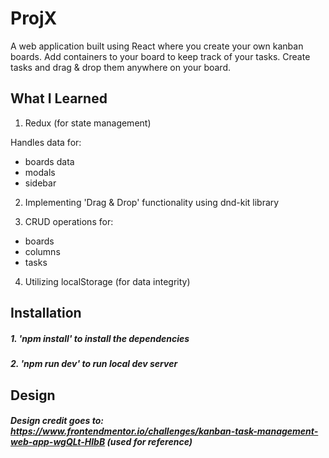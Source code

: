 # ProjX

A web application built using React where you create your own kanban boards. Add containers to your board to keep track of your tasks. Create tasks and drag & drop them anywhere on your board.

## What I Learned

1. Redux (for state management)

Handles data for:
  - boards data
  - modals
  - sidebar

2. Implementing 'Drag & Drop' functionality using dnd-kit library

3. CRUD operations for:
- boards
- columns
- tasks

4. Utilizing localStorage (for data integrity) 

## Installation

##### 1. 'npm install' to install the dependencies
##### 2. 'npm run dev' to run local dev server

## Design

##### Design credit goes to: https://www.frontendmentor.io/challenges/kanban-task-management-web-app-wgQLt-HlbB (used for reference)

## 
